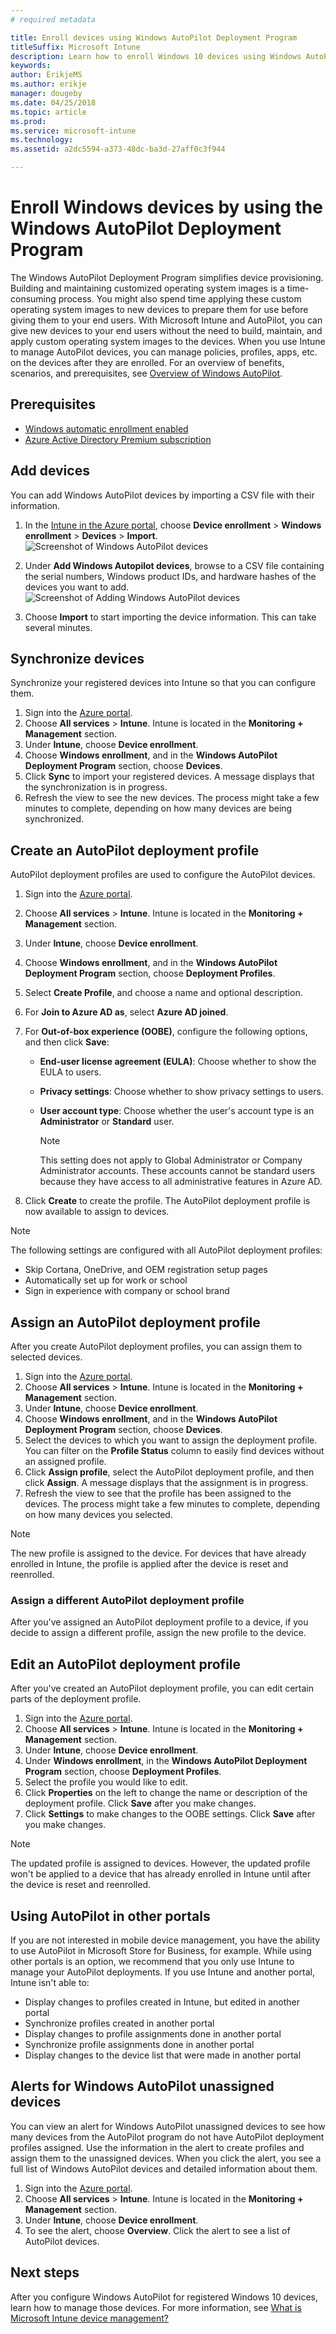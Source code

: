 ```yaml
---
# required metadata

title: Enroll devices using Windows AutoPilot Deployment Program
titleSuffix: Microsoft Intune
description: Learn how to enroll Windows 10 devices using Windows AutoPilot Deployment program.
keywords:
author: ErikjeMS
ms.author: erikje
manager: dougeby
ms.date: 04/25/2018
ms.topic: article
ms.prod:
ms.service: microsoft-intune
ms.technology:
ms.assetid: a2dc5594-a373-48dc-ba3d-27aff0c3f944

---
```


# Enroll Windows devices by using the Windows AutoPilot Deployment Program
The Windows AutoPilot Deployment Program simplifies device provisioning. Building and maintaining customized operating system images is a time-consuming process. You might also spend time applying these custom operating system images to new devices to prepare them for use before giving them to your end users. With Microsoft Intune and AutoPilot, you can give new devices to your end users without the need to build, maintain, and apply custom operating system images to the devices. When you use Intune to manage AutoPilot devices, you can manage policies, profiles, apps, etc. on the devices after they are enrolled. For an overview of benefits, scenarios, and prerequisites, see [Overview of Windows AutoPilot](https://docs.microsoft.com/windows/deployment/windows-autopilot/windows-10-autopilot).

## Prerequisites
- [Windows automatic enrollment enabled](https://docs.microsoft.com/intune-classic/deploy-use/set-up-windows-device-management-with-microsoft-intune#enable-windows-10-automatic-enrollment)
- [Azure Active Directory Premium subscription](https://docs.microsoft.com/azure/active-directory/active-directory-get-started-premium) <!--&#40;[trial subscription](http://go.microsoft.com/fwlink/?LinkID=816845)&#41;-->

## Add devices

You can add Windows AutoPilot devices by importing a CSV file with their information.

1. In the [Intune in the Azure portal](https://aka.ms/intuneportal), choose **Device enrollment** > **Windows enrollment** > **Devices** > **Import**.
    ![Screenshot of Windows AutoPilot devices](media/autopilot-import-device.png)

2. Under **Add Windows Autopilot devices**, browse to a CSV file containing the serial numbers, Windows product IDs, and hardware hashes of the devices you want to add.
    ![Screenshot of Adding Windows AutoPilot devices](media/autopilot-import-device2.png)

3. Choose **Import** to start importing the device information. This can take several minutes.

## Synchronize devices
Synchronize your registered devices into Intune so that you can configure them.

1. Sign into the [Azure portal](https://portal.azure.com).
2. Choose **All services** > **Intune**. Intune is located in the **Monitoring + Management** section.
3. Under **Intune**, choose **Device enrollment**.
4. Choose **Windows enrollment**, and in the **Windows AutoPilot Deployment Program** section, choose **Devices**.
5. Click **Sync** to import your registered devices. A message displays that the synchronization is in progress.
6. Refresh the view to see the new devices. The process might take a few minutes to complete, depending on how many devices are being synchronized.  

## Create an AutoPilot deployment profile
AutoPilot deployment profiles are used to configure the AutoPilot devices.
1. Sign into the [Azure portal](https://portal.azure.com).
2. Choose **All services** > **Intune**. Intune is located in the **Monitoring + Management** section.
3. Under **Intune**, choose **Device enrollment**.
4. Choose **Windows enrollment**, and in the **Windows AutoPilot Deployment Program** section, choose **Deployment Profiles**.
5. Select **Create Profile**, and choose a name and optional description.
6. For **Join to Azure AD as**, select **Azure AD joined**.​
7. For **Out-of-box experience (OOBE)**, configure the following options, and then click **Save**:

   - **End-user license agreement (EULA)**: Choose whether to show the EULA to users.
   - **Privacy settings**: Choose whether to show privacy settings to users.
   - **User account type**: Choose whether the user's account type is an **Administrator** or **Standard** user.

     > [!Note]    
     > This setting does not apply to Global Administrator or Company Administrator accounts. These accounts cannot be standard users because they have access to all administrative features in Azure AD.


6. Click **Create** to create the profile. The AutoPilot deployment profile is now available to assign to devices.

> [!Note]    
> The following settings are configured with all AutoPilot deployment profiles:
> - Skip Cortana, OneDrive, and OEM registration setup pages
> - Automatically set up for work or school
> - Sign in experience with company or school brand    

## Assign an AutoPilot deployment profile
After you create AutoPilot deployment profiles, you can assign them to selected devices.

1. Sign into the [Azure portal](https://portal.azure.com).
2. Choose **All services** > **Intune**. Intune is located in the **Monitoring + Management** section.
3. Under **Intune**, choose **Device enrollment**.
4. Choose **Windows enrollment**, and in the **Windows AutoPilot Deployment Program** section, choose **Devices**.
5. Select the devices to which you want to assign the deployment profile. You can filter on the **Profile Status** column to easily find devices without an assigned profile.
6. Click **Assign profile**, select the AutoPilot deployment profile, and then click **Assign**. A message displays that the assignment is in progress.
7. Refresh the view to see that the profile has been assigned to the devices. The process might take a few minutes to complete, depending on how many devices you selected.

> [!Note]
> The new profile is assigned to the device. For devices that have already enrolled in Intune, the profile is applied after the device is reset and reenrolled.

### Assign a different AutoPilot deployment profile
After you've assigned an AutoPilot deployment profile to a device, if you decide to assign a different profile, assign the new profile to the device.  

## Edit an AutoPilot deployment profile
After you've created an AutoPilot deployment profile, you can edit certain parts of the deployment profile.   

1. Sign into the [Azure portal](https://portal.azure.com).
2. Choose **All services** > **Intune**. Intune is located in the **Monitoring + Management** section.
3. Under **Intune**, choose **Device enrollment**.
4. Under **Windows enrollment**, in the **Windows AutoPilot Deployment Program** section, choose **Deployment Profiles**.
5. Select the profile you would like to edit.
6. Click **Properties** on the left to change the name or description of the deployment profile. Click **Save** after you make changes.
7. Click **Settings** to make changes to the OOBE settings. Click **Save** after you make changes.

> [!NOTE]
> The updated profile is assigned to devices. However, the updated profile won't be applied to a device that has already enrolled in Intune until after the device is reset and reenrolled.

## Using AutoPilot in other portals
If you are not interested in mobile device management, you have the ability to use AutoPilot in Microsoft Store for Business, for example. While using other portals is an option, we recommend that you only use Intune to manage your AutoPilot deployments. If you use Intune and another portal, Intune isn't able to:
- Display changes to profiles created in Intune, but edited in another portal
- Synchronize profiles created in another portal
- Display changes to profile assignments done in another portal
- Synchronize profile assignments done in another portal
- Display changes to the device list that were made in another portal

## Alerts for Windows AutoPilot unassigned devices  <!-- 163236 -->
You can view an alert for Windows AutoPilot unassigned devices to see how many devices from the AutoPilot program do not have AutoPilot deployment profiles assigned. Use the information in the alert to create profiles and assign them to the unassigned devices. When you click the alert, you see a full list of Windows AutoPilot devices and detailed information about them.

1. Sign into the [Azure portal](https://portal.azure.com).
2. Choose **All services** > **Intune**. Intune is located in the **Monitoring + Management** section.
3. Under **Intune**, choose **Device enrollment**.
4. To see the alert, choose **Overview**. Click the alert to see a list of AutoPilot devices.  


## Next steps
After you configure Windows AutoPilot for registered Windows 10 devices, learn how to manage those devices. For more information, see [What is Microsoft Intune device management?](https://docs.microsoft.com/intune/device-management)
